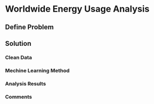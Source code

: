 # Worldwide Energy Usage Analysis


## Define Problem

## Solution

### Clean Data

### Mechine Learning Method

### Analysis Results

### Comments
